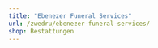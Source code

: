 ```yaml
---
title: "Ebenezer Funeral Services"
url: /zwedru/ebenezer-funeral-services/
shop: Bestattungen
---
```

